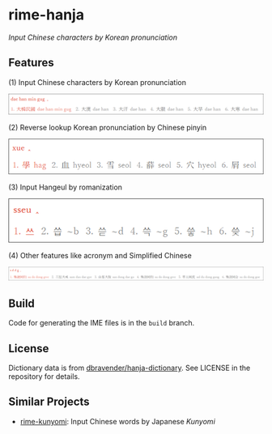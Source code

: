 # rime-hanja

_Input Chinese characters by Korean pronunciation_

## Features

(1) Input Chinese characters by Korean pronunciation

![](demo/1.png)

(2) Reverse lookup Korean pronunciation by Chinese pinyin

![](demo/2.png)

(3) Input Hangeul by romanization

![](demo/3.png)

(4) Other features like acronym and Simplified Chinese

![](demo/4.png)

## Build

Code for generating the IME files is in the `build` branch.

## License

Dictionary data is from [dbravender/hanja-dictionary](https://github.com/dbravender/hanja-dictionary). See LICENSE in the repository for details.

## Similar Projects

* [rime-kunyomi](https://github.com/sgalal/rime-kunyomi): Input Chinese words by Japanese _Kunyomi_
